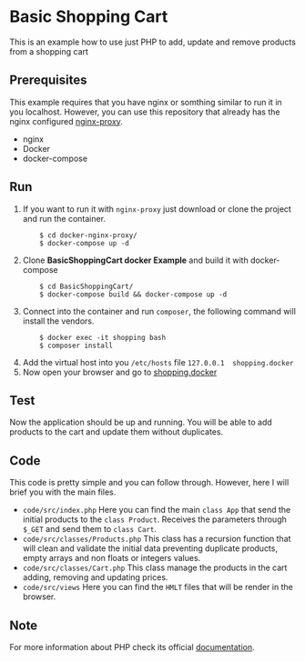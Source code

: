 # Basic Shopping Cart
This is an example how to use just PHP to add, update and remove products from a shopping cart

## Prerequisites
This example requires that you have nginx or somthing similar to run it in you localhost. However, you can use this repository that already has the nginx configured [nginx-proxy](https://github.com/studionone/docker-nginx-proxy).

- nginx 
- Docker
- docker-compose

## Run
1. If you want to run it with `nginx-proxy` just download or clone the project and run the container.
    ```
        $ cd docker-nginx-proxy/
        $ docker-compose up -d
    ```
1. Clone **BasicShoppingCart docker Example** and build it with docker-compose
    ```
        $ cd BasicShoppingCart/
        $ docker-compose build && docker-compose up -d
    ```
1. Connect into the container and run `composer`, the following command will install the vendors. 
    ```$xslt
        $ docker exec -it shopping bash
        $ composer install
    ```
1. Add the virtual host into you `/etc/hosts` file `127.0.0.1  shopping.docker`
1. Now open your browser and go to [shopping.docker](http://shopping.docker/)


## Test
Now the application should be up and running. You will be able to add products to the cart and update them without duplicates.

## Code
This code is pretty simple and you can follow through. However, here I will brief you with the main files.
- `code/src/index.php` Here you can find the main `class App` that send the initial products to the `class Product`. Receives the parameters through `$_GET` and send them to `class Cart`.
- `code/src/classes/Products.php` This class has a recursion function that will clean and validate the initial data preventing duplicate products, empty arrays and non floats or integers values.  
- `code/src/classes/Cart.php` This class manage the products in the cart adding, removing and updating prices. 
- `code/src/views` Here you can find the `HMLT` files that will be render in the browser.


## Note
For more information about PHP check its official [documentation](https://www.php.net/docs.php). 
